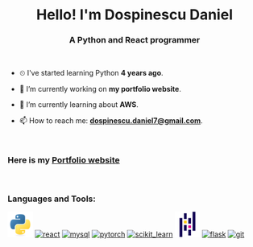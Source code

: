 <h1 align="center">Hello! I'm Dospinescu Daniel</h1>
<h3 align="center">A Python and React programmer</h3>

<br>

- ⏲ I've started learning Python **4 years ago**.

- 🔭 I’m currently working on **my portfolio website**.

- 🌱 I’m currently learning about **AWS**.

- 📫 How to reach me: **dospinescu.daniel7@gmail.com**.

<br>
<h3>Here is my <a href="https://dospix.pythonanywhere.com" target="_blank">Portfolio website</a></h3>
<br>

<h3 align="left">Languages and Tools:</h3>
<p align="left">
<Python> <a href="https://www.python.org" target="_blank" rel="noreferrer"> <img src="https://raw.githubusercontent.com/devicons/devicon/master/icons/python/python-original.svg" alt="python" width="50" height="50"/></a>
<React> <a href="https://react.dev/" target="_blank" rel="noreferrer"> <img src="https://cdn.jsdelivr.net/gh/devicons/devicon/icons/react/react-original.svg" alt="react" width="50" height="50"/></a>
<MySQL> <a href="https://www.mysql.com/" target="_blank" rel="noreferrer"> <img src="https://cdn.jsdelivr.net/gh/devicons/devicon/icons/mysql/mysql-original-wordmark.svg" alt="mysql" width="50" height="50"/></a>
<PyTorch> <a href="https://pytorch.org/" target="_blank" rel="noreferrer"> <img src="https://cdn.jsdelivr.net/gh/devicons/devicon/icons/pytorch/pytorch-original-wordmark.svg" alt="pytorch" width="50" height="50"/></a>
<Scikit-learn> <a href="https://scikit-learn.org/" target="_blank" rel="noreferrer"> <img src="https://upload.wikimedia.org/wikipedia/commons/0/05/Scikit_learn_logo_small.svg" alt="scikit_learn" width="50" height="50"/></a> 
<Pandas> <a href="https://pandas.pydata.org/" target="_blank" rel="noreferrer"> <img src="https://raw.githubusercontent.com/devicons/devicon/2ae2a900d2f041da66e950e4d48052658d850630/icons/pandas/pandas-original.svg" alt="pandas" width="50" height="50"/></a>
<Flask> <a href="https://flask.palletsprojects.com/" target="_blank" rel="noreferrer"> <img src="https://www.vectorlogo.zone/logos/pocoo_flask/pocoo_flask-icon.svg" alt="flask" width="50" height="50"/></a>
<Git> <a href="https://git-scm.com/" target="_blank" rel="noreferrer"> <img src="https://www.vectorlogo.zone/logos/git-scm/git-scm-icon.svg" alt="git" width="50" height="50"/></a>
</p>
